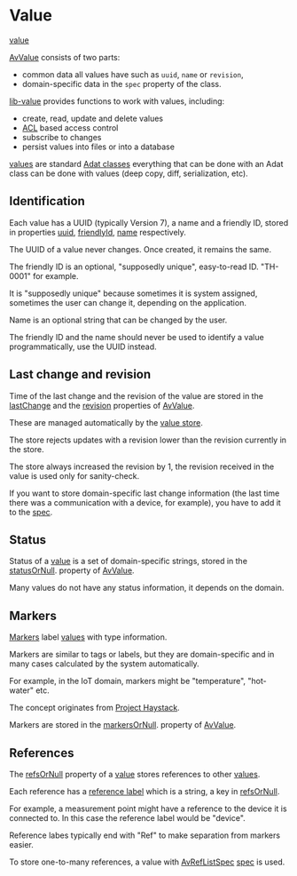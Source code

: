 # Value

[value](def://?inline)

[AvValue](class://) consists of two parts:

- common data all values have such as `uuid`, `name` or `revision`,
- domain-specific data in the `spec` property of the class.

[lib-value](def://) provides functions to work with values, including:

- create, read, update and delete values
- [ACL](def://) based access control
- subscribe to changes
- persist values into files or into a database

[values](def://) are standard [Adat classes](def://) everything that can be done with
an Adat class can be done with values (deep copy, diff, serialization, etc).

## Identification

Each value has a UUID (typically Version 7), a name and a friendly ID, stored
in properties [uuid](property://AvValue), [friendlyId](property://AvValue),
[name](property://AvValue) respectively.

The UUID of a value never changes. Once created, it remains the same.

The friendly ID is an optional, "supposedly unique", easy-to-read ID. "TH-0001" for example.

It is "supposedly unique" because sometimes it is system assigned, sometimes
the user can change it, depending on the application.

Name is an optional string that can be changed by the user.

The friendly ID and the name should never be used to identify a value
programmatically, use the UUID instead.

## Last change and revision

Time of the last change and the revision of the value are stored in the
[lastChange](property://AvValue) and the [revision](property://AvValue)
properties of [AvValue](class://).

These are managed automatically by the [value store](def://).

The store rejects updates with a revision lower than the revision
currently in the store.

The store always increased the revision by 1, the revision received
in the value is used only for sanity-check.

If you want to store domain-specific last change information (the last time
there was a communication with a device, for example), you have
to add it to the [spec](def://).

## Status

Status of a [value](def://) is a set of domain-specific strings, stored in
the [statusOrNull](property://AvValue). property of [AvValue](class://).

Many values do not have any status information, it depends on the domain.

## Markers

[Markers](def://) label [values](def://) with type information.

Markers are similar to tags or labels, but they are domain-specific
and in many cases calculated by the system automatically.

For example, in the IoT domain, markers might be "temperature", "hot-water" etc.

The concept originates from [Project Haystack](https://project-haystack.org).

Markers are stored in the [markersOrNull](property://AvValue). property of [AvValue](class://).

## References

The [refsOrNull](property://AvValue) property of a [value](def://) stores references to other [values](def://).

Each reference has a [reference label](def://) which is a string, a key in [refsOrNull](property://AvValue).

For example, a measurement point might have a reference to the device it is connected to.
In this case the reference label would be "device".

Reference labes typically end with "Ref" to make separation from markers easier.

To store one-to-many references, a value with [AvRefListSpec](class://) [spec](def://) is used.